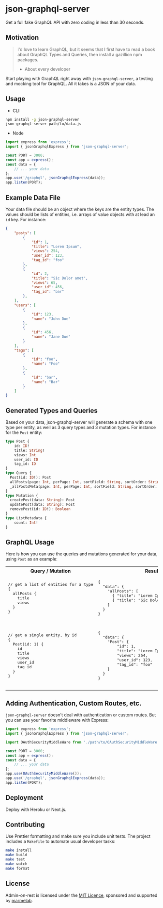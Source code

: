 # json-graphql-server

Get a full fake GraphQL API with zero coding in less than 30 seconds.

## Motivation

> I'd love to learn GraphQL, but it seems that I first have to read a book about GraphQL Types and Queries, then install a gazillion npm packages.
> - About every developer

Start playing with GraphQL right away with `json-graphql-server`, a testing and mocking tool for GraphQL. All it takes is a JSON of your data.

## Usage

* CLI

```sh
npm install -g json-graphql-server
json-graphql-server path/to/data.js
```

* Node

```js
import express from 'express';
import { jsonGraphqlExpress } from 'json-graphql-server';

const PORT = 3000;
const app = express();
const data = {
    // ... your data
};
app.use('/graphql', jsonGraphqlExpress(data));
app.listen(PORT);
```

## Example Data File

Your data file should be an object where the keys are the entity types. The values should be lists of entities, i.e. arrays of value objects with at lead an `id` key. For instance:

```json
{
    "posts": [
        {
            "id": 1,
            "title": "Lorem Ipsum",
            "views": 254,
            "user_id": 123,
            "tag_id": "foo"
        },
        {
            "id": 2,
            "title": "Sic Dolor amet",
            "views": 65,
            "user_id": 456,
            "tag_id": "bar"
        },
    ],
    "users": [
        {
            "id": 123,
            "name": "John Doe"
        },
        {
            "id": 456,
            "name": "Jane Doe"
        }
    ],
    "tags": [
        {
            "id": "foo",
            "name": "Foo"
        },
        {
            "id": "bar",
            "name": "Bar"
        }
    ]
}
```

## Generated Types and Queries

Based on your data, json-graphql-server will generate a schema with one type per entity, as well as 3 query types and 3 mutation types. For instance for the `Post` entity:

```graphql
type Post {
    id: ID!
    title: String!
    views: Int
    user_id: ID
    tag_id: ID
}
type Query {
  Post(id: ID!): Post
  allPosts(page: Int, perPage: Int, sortField: String, sortOrder: String, filter: String): [Customer]
  _allPostsMeta(page: Int, perPage: Int, sortField: String, sortOrder: String, filter: String): ListMetadata
}
type Mutation {
  createPost(data: String): Post
  updatePost(data: String): Post
  removePost(id: ID!): Boolean
}
type ListMetadata {
    count: Int!
}
```

## GraphQL Usage

Here is how you can use the queries and mutations generated for your data, using `Post` as an example:

<table>
    <tr>
        <th>Query / Mutation</th>
        <th>Result</th>
    </tr>
    <tr>
        <td>
            <pre>
// get a list of entities for a type
{
  allPosts {
    title
    views
  }
}
            </pre>
        </td>
        <td>
            <pre>
{
  "data": {
    "allPosts": [
      { "title": "Lorem Ipsum", views: 254 },
      { "title": "Sic Dolor amet", views: 65 }
    ]
  }
}
            </pre>
        </td>
    </tr>
    <tr>
        <td>
            <pre>
// get a single entity, by id
{
  Post(id: 1) {
    id
    title
    views
    user_id
    tag_id
  }
}
            </pre>
        </td>
        <td>
            <pre>
{
  "data": {
    "Post": {
        "id": 1,
        "title": "Lorem Ipsum",
        "views": 254,
        "user_id": 123,
        "tag_id": "foo"
    } 
  }
}
            </pre>
        </td>
    </tr>
</table>

## Adding Authentication, Custom Routes, etc.

`json-graphql-server` doesn't deal with authentication or custom routes. But you can use your favorite middleware with Express:

```js
import express from 'express';
import { jsonGraphqlExpress } from 'json-graphql-server';

import OAuthSecurityMiddleWare from './path/to/OAuthSecurityMiddleWare';

const PORT = 3000;
const app = express();
const data = {
    // ... your data
};
app.use(OAuthSecurityMiddleWare());
app.use('/graphql', jsonGraphqlExpress(data));
app.listen(PORT);
```

## Deployment

Deploy with Heroku or Next.js.

## Contributing

Use Prettier formatting and make sure you include unit tests. The project includes a `Makefile` to automate usual developer tasks:

```sh
make install
make build
make test
make watch
make format
```

## License

Admin-on-rest is licensed under the [MIT Licence](https://github.com/marmelab/json-graphql-server/blob/master/LICENSE.md), sponsored and supported by [marmelab](http://marmelab.com).



